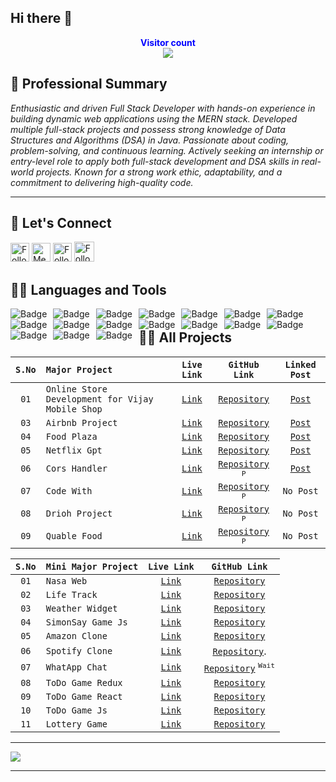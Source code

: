 ## Hi there 👋
<a style="" href="https://aryan-nagar-portfolio.vercel.app/">
  
</a>

<p align="center">
    <b style="color: blue;  ">Visitor count</b>
    <br>
    <a style="" href="https://github.com/Aryannagar1912">
        <img src="https://profile-counter.glitch.me/Aryannagar1912/count.svg" />
    </a>
</p>

## 👀 **Professional Summary**

_Enthusiastic and driven Full Stack Developer with hands-on experience in building dynamic web applications
using the MERN stack. Developed multiple full-stack projects and possess strong knowledge of Data
Structures and Algorithms (DSA) in Java. Passionate about coding, problem-solving, and continuous
learning. Actively seeking an internship or entry-level role to apply both full-stack development and DSA
skills in real-world projects. Known for a strong work ethic, adaptability, and a commitment to delivering
high-quality code._

---

## 💬 **Let's Connect**

<p align="center">
  
<!-- [![Twitter Badge](https://img.shields.io/badge/-@xyz-1ca0f1?style=flat-square&labelColor=1ca0f1&logo=twitter&logoColor=white)](https://twitter.com/) -->
[<img src="https://img.shields.io/badge/-Akashdeep-blue?style=for-the-badge&logo=Linkedin&logoColor=white" height="30" title="Follow me" />](https://www.linkedin.com/in/akashdeep023/)
[<img src="https://img.shields.io/badge/-contact.akashdeep023@gmail.com-c14438?style=for-the-badge&logo=Gmail&logoColor=white" height="30" title="Message me" />](mailto:contact.akashdeep023@gmail.com)
[<img src="https://img.shields.io/badge/-@akashdeep023__-e4405f?style=for-the-badge&labelColor=f94877&logo=instagram&logoColor=white" height="30" title="Follow me" />](https://www.instagram.com/akashdeep023_/)
[<img src="https://img.shields.io/github/followers/akashdeep023?label=akashdeep023&style=social" height="32" title="Follow me" />](https://github.com/akashdeep023)

</p>

## 👨‍💻 **Languages and Tools**

<a href="https://github.com/akashdeep023" align="center">     
    <img alt="Badge" style="float: left; margin-right: 10px;" src="https://img.shields.io/badge/html5%20-%23E34F26.svg?&style=for-the-badge&logo=html5&logoColor=white"/>
    <img alt="Badge" style="float: left; margin-right: 10px;" src="https://img.shields.io/badge/css3%20-%231572B6.svg?&style=for-the-badge&logo=css3&logoColor=white"/>
    <img alt="Badge" style="float: left; margin-right: 10px;" src="https://img.shields.io/badge/javascript%20-%23323330.svg?&style=for-the-badge&logo=javascript&logoColor=%23F7DF1E"/>
    <img alt="Badge" style="float: left; margin-right: 10px;" src="https://img.shields.io/badge/react%20-%2320232a.svg?&style=for-the-badge&logo=react&logoColor=%2361DAFB"/>
    <img alt="Badge" style="float: left; margin-right: 10px;" src="https://img.shields.io/badge/material-ui%20-%23F05033.svg?&style=for-the-badge&logo=material-ui&logoColor=white"/>
    <img alt="Badge" style="float: left; margin-right: 10px;" src="https://img.shields.io/badge/node.js%20-%2343853D.svg?&style=for-the-badge&logo=node.js&logoColor=white"/>
    <img alt="Badge" style="float: left; margin-right: 10px;" src="https://img.shields.io/badge/express.js%20-light.svg?&style=for-the-badge&logo=express&logoColor=white"/>
    <img alt="Badge" style="float: left; margin-right: 10px;" src="https://img.shields.io/badge/bootstrap%20-%23563D7C.svg?&style=for-the-badge&logo=bootstrap&logoColor=white"/>
    <img alt="Badge" style="float: left; margin-right: 10px;" src="https://img.shields.io/badge/tailwind-%2300ADD8.svg?&style=for-the-badge&logo=tailwindcss&logoColor=white"/>
    <img alt="Badge" style="float: left; margin-right: 10px;" src ="https://img.shields.io/badge/MongoDB-%234ea94b.svg?&style=for-the-badge&logo=mongodb&logoColor=white"/>
    <img alt="Badge" style="float: left; margin-right: 10px;" src="https://img.shields.io/badge/mysql%20-grey.svg?&style=for-the-badge&logo=mysql&logoColor=white"/>
    <img alt="Badge" style="float: left; margin-right: 10px;" src="https://img.shields.io/badge/git%20-%23F05033.svg?&style=for-the-badge&logo=git&logoColor=white"/>
    <img alt="Badge" style="float: left; margin-right: 10px;" src="https://img.shields.io/badge/github%20-white.svg?&style=for-the-badge&logo=git-hub&logoColor=white"/>
    <img alt="Badge" style="float: left; margin-right: 10px;" src="https://img.shields.io/badge/netlify-purple.svg?style=for-the-badge&logo=netlify&logoColor=#00C7B7"/>
    <img alt="Badge" style="float: left; margin-right: 10px;" src="https://img.shields.io/badge/vercel-blue.svg?style=for-the-badge&logo=vercel&logoColor=white"/>
    <img alt="Badge" style="float: left; margin-right: 10px;" src="https://img.shields.io/badge/render-yellow.svg?style=for-the-badge&logo=render&logoColor=white"/>
    <img alt="Badge" style="float: left; margin-right: 10px;" src="http://img.shields.io/badge/-java-yellow?style=for-the-badge&logo=java&logoColor=white"/>
</a>


## 🧑‍🏫 **All Projects**

| `S.No` | `Major Project`   |                        `Live Link`                        |                                 `GitHub Link`                                 |                                                                               `Linked Post`                                                                                |
| :----: | :---------------- | :-------------------------------------------------------: | :---------------------------------------------------------------------------: | :------------------------------------------------------------------------------------------------------------------------------------------------------------------------: |
|  `01`  | `Online Store Development for Vijay Mobile Shop`        |    [`Link`](https://vijay-mobile-shop.vercel.app/)    |           [`Repository`](https://github.com/Aryannagar1912/VijayMobileShop)            |     [`Post`](https://www.linkedin.com/)      |
|  `03`  | `Airbnb Project`  | [`Link`](https://airbnb-project-major-jack.onrender.com/) |        [`Repository`](https://github.com/akashdeep023/Airbnb_Project)         | [`Post`](https://www.linkedin.com/posts/akashdeep023_airbnb-apnacollege-fullstackdevelopment-activity-7153710900992970752-Z9_G?utm_source=share&utm_medium=member_desktop) |
|  `04`  | `Food Plaza`      |     [`Link`](https://food-plaza-project.vercel.app/)      |          [`Repository`](https://github.com/akashdeep023/Food_Plaza)           |    [`Post`](https://www.linkedin.com/posts/akashdeep023_foodplaza-namastedev-namastereact-activity-7168890857792761856-qC0D?utm_source=share&utm_medium=member_desktop)    |
|  `05`  | `Netflix Gpt`     |      [`Link`](https://netflix-gpt-jack.vercel.app/)       |          [`Repository`](https://github.com/akashdeep023/Netflix_Gpt)          |          [`Post`](https://www.linkedin.com/posts/akashdeep023_netflixgpt-openai-gpt-activity-7172444217913360385-pPZ4?utm_source=share&utm_medium=member_desktop)          |
|  `06`  | `Cors Handler`    |        [`Link`](https://cors-handlers.vercel.app/)        |  [`Repository`](https://github.com/akashdeep023/Cors_Handler) <sup>`P`</sup>  |     [`Post`](https://www.linkedin.com/posts/akashdeep023_webdevelopment-nodejs-expressjs-activity-7184854679493783553-dFXF?utm_source=share&utm_medium=member_desktop)     |
|  `07`  | `Code With`       |          [`Link`](https://code-with.vercel.app/)          |   [`Repository`](https://github.com/akashdeep023/Code_With) <sup>`P`</sup>    |                                                                                 `No Post`                                                                                  |
|  `08`  | `Drioh Project`   |            [`Link`](https://drioh.vercel.app/)            | [`Repository`](https://github.com/akashdeep023/Drioh_Project) <sup>`P`</sup>  |                                                                                 `No Post`                                                                                  |
|  `09`  | `Quable Food`     |         [`Link`](https://quablefoods.vercel.app/)         | [`Repository`](https://github.com/akashdeep023/Quable_Project) <sup>`P`</sup> |                                                                                 `No Post`                                                                                  |

| `S.No` | `Mini Major Project` |                       `Live Link`                        |                          `GitHub Link`                          |
| :----: | :------------------- | :------------------------------------------------------: | :-------------------------------------------------------------: |
|  `01`  | `Nasa Web`           |      [`Link`](https://nasa-web-project.vercel.app/)      |    [`Repository`](https://github.com/akashdeep023/Nasa_Web)     |
|  `02`  | `Life Track`         |     [`Link`](https://todo-mern-project.vercel.app/)      |    [`Repository`](https://github.com/akashdeep023/Todo_Mern)    |
|  `03`  | `Weather Widget`     | [`Link`](https://weather-widget-react-jack.netlify.app/) | [`Repository`](https://github.com/akashdeep023/Weather_Widget)  |
|  `04`  | `SimonSay Game Js`   | [`Link`](https://akashdeep023.github.io/SimonSay_Game/)  |  [`Repository`](https://github.com/akashdeep023/SimonSay_Game)  |
|  `05`  | `Amazon Clone`       |  [`Link`](https://akashdeep023.github.io/Amazon-Clone/)  |  [`Repository`](https://github.com/akashdeep023/Amazon-Clone)   |
|  `06`  | `Spotify Clone`      | [`Link`](https://akashdeep023.github.io/Spotify-Clone/)  | [`Repository`](https://github.com/akashdeep023/Spotify-Clone).  |
|  `07`  | `WhatApp Chat`       |        [`Link`](https://github.com/akashdeep023/)        |               [`Repository`]() <sup>`Wait`</sup>                |
|  `08`  | `ToDo Game Redux`    |   [`Link`](https://todo-list-redux-jack.netlify.app/)    | [`Repository`](https://github.com/akashdeep023/ToDo-List-Redux) |
|  `09`  | `ToDo Game React`    |   [`Link`](https://task-list-react-jack.netlify.app/)    | [`Repository`](https://github.com/akashdeep023/ToDo-List-React) |
|  `10`  | `ToDo Game Js`       |   [`Link`](https://akashdeep023.github.io/ToDo_Game/)    |  [`Repository`](https://github.com/akashdeep023/ToDo_Game_Js)   |
|  `11`  | `Lottery Game`       |  [`Link`](https://lottery-game-react-jack.netlify.app/)  |  [`Repository`](https://github.com/akashdeep023/Lottery-Game)   |

---

<a href="https://github.com/Aryannagar1912" align="center">
  <img src="https://imgur.com/rilHVxA.png"/>
</a>

---
